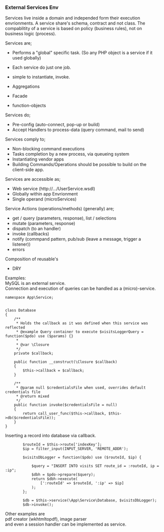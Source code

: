 ### External Services Env

Services live inside a domain and independed form their execution envrionments.
A service share's schema, contract and not class.
The compablitity of a service is based on policy (business rules), not on business logic (process).

Services are;  
+ Performs a "global" specific task. (So any PHP object is a service if it used globally)
+ Each service do just one job.
+ simple to instantiate, invoke.

+ Aggregations
+ Facade
+ function-objects

Services do; 
+ Pre-config (auto-connect, pop-up or build)
+ Accept Handlers to process-data (query command, mail to send)


Services comply to;
+ Non-blocking command executions
+ Tasks completion by a new process, via queueing system
+ Instantiating vendor apps
+ Building Commands/Operations should be possible to build on the client-side app.

Services are accessible as;
+ Web service (http://.../UserService.wsdl)
+ Globally within app Envrionment
+ Single operand (microServices)

Service Actions (operations/methods) (generally) are;
+ get / query (parameters, response), list / selections
+ mutate (parameters, response)
+ dispatch (to an handler) 
+ invoke (callbacks)
+ notify (commpand pattern, pub/sub (leave a message, trigger a listener)) 
+ errors

Composition of reusable's
+ DRY  


Examples:  
MySQL is an external service.  
Connection and execution of queries can be handled as a (micro)-service.

```
namespace App\Service;


class Database
{
    /**
     * Holds the callback as it was defined when this service was reflected
     * @example Query container to execute $visitsLoggerQuery = function($pdo) use ($params) {}
     *
     * @var \Closure
     */
    private $callback;

    public function __construct(\Closure $callback)
    {
        $this->callback = $callback;
    }

    /**
     * @param null $credentialsFile when used, overrides default credentials file
     * @return mixed
     */
    public function invoke($credentialsFile = null)
    {
        return call_user_func($this->callback, $this->db($credentialsFile));
    }
}
```
 
Inserting a record into database via callback.
```
        $routeId = $this->route['indexKey'];
        $ip = filter_input(INPUT_SERVER, 'REMOTE_ADDR');  
        
        $visitsDbLogger = function($pdo) use ($routeId, $ip) {

            $query = "INSERT INTO visits SET route_id = :routeId, ip = :ip";
            $dbh = $pdo->prepare($query);
            return $dbh->execute(
                [':routeId' => $routeId, ':ip' => $ip]
            );
        };

        $db = $this->service(\App\Service\Database, $visitsDbLogger);
        $db->invoke();
```



Other examples are  
pdf creator (wkhtmltopdf), image parser   
and even a session handler can be implemented as service.
